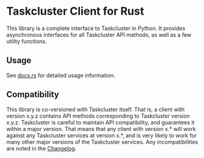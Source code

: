 # Taskcluster Client for Rust

This library is a complete interface to Taskcluster in Python.  It provides
asynchronous interfaces for all Taskcluster API methods, as well as a few
utility functions.

## Usage

See [docs.rs](https://docs.rs/taskcluster) for detailed usage information.

## Compatibility

This library is co-versioned with Taskcluster itself.
That is, a client with version x.y.z contains API methods corresponding to Taskcluster version x.y.z.
Taskcluster is careful to maintain API compatibility, and guarantees it within a major version.
That means that any client with version x.* will work against any Taskcluster services at version x.*, and is very likely to work for many other major versions of the Taskcluster services.
Any incompatibilities are noted in the [Changelog](https://github.com/taskcluster/taskcluster/blob/main/CHANGELOG.md).
